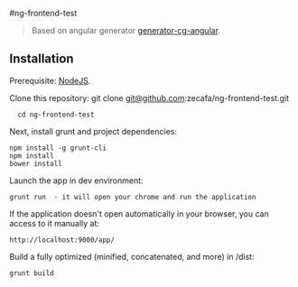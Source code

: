 #ng-frontend-test

>Based on angular generator [generator-cg-angular](https://github.com/cgross/generator-cg-angular).


Installation
-------------
   Prerequisite: [NodeJS](https://nodejs.org/).
   
   Clone this repository:
      git clone git@github.com:zecafa/ng-frontend-test.git
      
      cd ng-frontend-test
   
   Next, install grunt and project dependencies:
   
    npm install -g grunt-cli
    npm install
    bower install
   
   Launch the app in dev environment:

    grunt run  - it will open your chrome and run the application
    
   If the application doesn't open automatically in your browser, you can access to it manually at:
      
    http://localhost:9000/app/
    
    
   
   Build a fully optimized (minified, concatenated, and more) in /dist:
   
    grunt build
